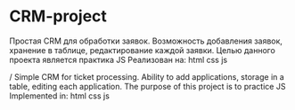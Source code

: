 # CRM-project
Простая CRM для обработки заявок. Возможность добавления заявок, хранение в таблице, редактирование каждой заявки.
Целью данного проекта является практика JS
Реализован на: html css js 

/ Simple CRM for ticket processing. Ability to add applications, storage in a table, editing each application.
The purpose of this project is to practice JS
Implemented in: html css js
